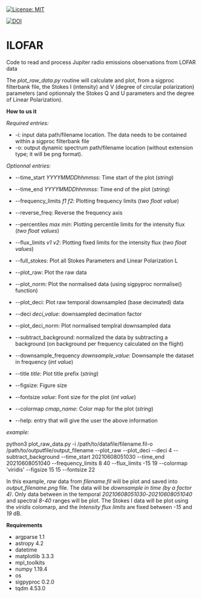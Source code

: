 [![License: MIT](https://img.shields.io/badge/License-MIT-yellow.svg)](https://opensource.org/licenses/MIT)

[![DOI](https://zenodo.org/badge/423628067.svg)](https://zenodo.org/badge/latestdoi/423628067)


# ILOFAR
Code to read and process Jupiter radio emissions observations from LOFAR data

The *plot_raw_data.py* routine will calculate and plot, from a sigproc filterbank file, the Stokes I (intensity) and V (degree of circular polarization) parameters (and optionnaly the Stokes Q and U parameters and the degree of Linear Polarization).


**How to us it**

*Required entries:*
* -i: input data path/filename location. The data needs to be contained within a sigproc filterbank file
* -o: output dynamic spectrum path/filename location (without extension type; it will be png format).

*Optionnal entries:*

* --time_start *YYYYMMDDhhmmss*: Time start of the plot (*string*)
* --time_end *YYYYMMDDhhmmss*: Time end of the plot (*string*)

* --frequency_limits *f1 f2*: Plotting frequency limits (*two float value*)
* --reverse_freq: Reverse the frequency axis

* --percentiles *max min*: Plotting percentile limits for the intensity flux (*two float values*)
* --flux_limits *v1 v2*: Plotting fixed limits for the intensity flux (*two float values*)

* --full_stokes: Plot all Stokes Parameters and Linear Polarization L

* --plot_raw: Plot the raw data
* --plot_norm: Plot the normalised data (using sigpyproc normalise() function)
* --plot_deci: Plot raw temporal downsampled (base decimated) data
* --deci *deci_value*: downsampled decimation factor
* --plot_deci_norm: Plot normalised templral downsampled data

* --subtract_background: normalized the data by subtracting a background (on background per frequency calculated on the flight)

* --downsample_frequency *downsample_value*: Downsample the dataset in frequency (*int value*)

* --title *title*: Plot title prefix (*string*)
* --figsize: Figure size
* --fontsize *value*: Font size for the plot (*int value*)
* --colormap *cmap_name*: Color map for the plot (*string*)

* --help: entry that will give the user the above information

*example*:

python3 plot_raw_data.py -i /path/to/datafile/filename.fil-o /path/to/outputfile/output_filename --plot_raw --plot_deci --deci 4 --subtract_background --time_start 20210608051030 --time_end 20210608051040 --frequency_limits 8 40 --flux_limits -15 19 --colormap 'viridis' --figsize 15 15  --fontsize 22

In this example, *raw* data from *filename.fil* will be plot and saved into *output_filename.png* file. The data will be *downsample in time (by a factor 4)*. Only data between in the temporal *20210608051030*-*20210608051040* and spectral *8-40* ranges will be plot. The Stokes I data will be plot using the *viridis* colomarp, and the *Intensity flux limits* are fixed between *-15* and *19* dB.

**Requirements**
* argparse 1.1
* astropy 4.2
* datetime
* matplotlib 3.3.3
* mpl_toolkits
* numpy 1.19.4
* os 
* sigpyproc 0.2.0 
* tqdm 4.53.0
